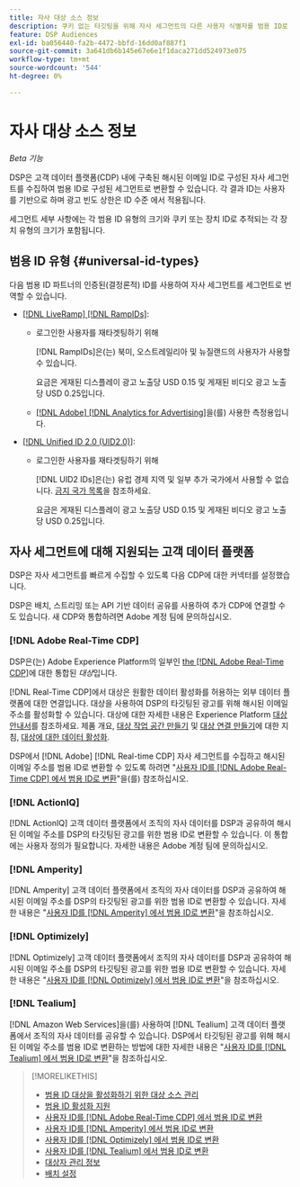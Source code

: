 ```yaml
---
title: 자사 대상 소스 정보
description: 쿠키 없는 타깃팅을 위해 자사 세그먼트의 다른 사용자 식별자를 범용 ID로 변환하는 방법에 대해 알아봅니다.
feature: DSP Audiences
exl-id: ba056440-fa2b-4472-bbfd-16dd0af887f1
source-git-commit: 3a641db6b145e67e6e1f1daca271dd524973e075
workflow-type: tm+mt
source-wordcount: '544'
ht-degree: 0%

---
```


# 자사 대상 소스 정보

*Beta 기능*

DSP은 고객 데이터 플랫폼(CDP) 내에 구축된 해시된 이메일 ID로 구성된 자사 세그먼트를 수집하여 범용 ID로 구성된 세그먼트로 변환할 수 있습니다. 각 결과 ID는 사용자를 기반으로 하며 광고 빈도 상한은 ID 수준 <!-- Move that info. to somewhere else? -->에서 적용됩니다.

세그먼트 세부 사항에는 각 범용 ID 유형의 크기와 쿠키 또는 장치 ID로 추적되는 각 장치 유형의 크기가 포함됩니다.

## 범용 ID 유형 {#universal-id-types}

<!--  Replace below with this once ID5 sources are possible 

Using your first-party data, you can create segments with IDs from the following universal ID partners.

* Authenticated (deterministic) IDs using hashed email addresses:

-->

다음 범용 ID 파트너의 인증된(결정론적) ID를 사용하여 자사 세그먼트를 세그먼트로 번역할 수 있습니다.

* [[!DNL LiveRamp] [!DNL RampIDs]](https://liveramp.com/identity-resolution):

   * 로그인한 사용자를 재타겟팅하기 위해

     [!DNL RampIDs]은(는) 북미, 오스트레일리아 및 뉴질랜드의 사용자가 사용할 수 있습니다.

     요금은 게재된 디스플레이 광고 노출당 USD 0.15 및 게재된 비디오 광고 노출당 USD 0.25입니다.

   * [[!DNL Adobe] [!DNL Analytics for Advertising]](/help/integrations/analytics/overview.md)을(를) 사용한 측정용입니다.

* [[!DNL Unified ID 2.0 (UID2.0)] &#x200B;](https://unifiedid.com):

   * 로그인한 사용자를 재타겟팅하기 위해

     [!DNL UID2 IDs]은(는) 유럽 경제 지역 및 일부 추가 국가에서 사용할 수 없습니다. [금지 국가 목록](/help/policies/universal-id-policy.md#prohibited-countries-uid2)을 참조하세요.

     요금은 게재된 디스플레이 광고 노출당 USD 0.15 및 게재된 비디오 광고 노출당 USD 0.25입니다.

<!-- Not yet

* Probabilistic (unauthenticated) IDs using hashed email addresses:

  * [[!DNL ID5] IDs](https://id5.io): For retargeting unauthenticated site traffic, prospecting using third-party data, and measurement for both using [[!DNL Adobe] [!DNL Analytics for Advertising]](/help/integrations/analytics/overview.md). ID5 IDs are available for no fee.

    ID5 creates an ID by stitching together user signals (hashed email address) with various browser signals (such as IP address and timestamp).

    [!DNL Analytics] measurement requires all [prerequisites for implementing [!DNL Analytics for Advertising]](/help/integrations/analytics/prerequisites.md) and the [AMO ID and EF ID in your tracking URLs](/help/integrations/analytics/ids.md). You also must sign an agreement with [!DNL ID5] and set a parameter within your existing JavaScript tracking tags. <!-- Contact your Adobe Account Team for instructions. -->

<!--
    >[!NOTE]
    >
    >Third-party segments from [!DNL Eyeota] may automatically include ID5 IDs, in addition to users tracked by cookies or device IDs. The segment details include the size for each type. The usual usage fee for each segment, which is stated next to the segment name, applies; no additional fees are charged for the ID5 IDs.
-->

## 자사 세그먼트에 대해 지원되는 고객 데이터 플랫폼

DSP은 자사 세그먼트를 빠르게 수집할 수 있도록 다음 CDP에 대한 커넥터를 설정했습니다.

DSP은 배치, 스트리밍 또는 API 기반 데이터 공유를 사용하여 추가 CDP에 연결할 수도 있습니다. 새 CDP와 통합하려면 Adobe 계정 팀에 문의하십시오.

### [!DNL Adobe Real-Time CDP]

DSP은(는) Adobe Experience Platform의 일부인 [the [!DNL Adobe Real-Time CDP]](https://experienceleague.adobe.com/docs/experience-platform/rtcdp/overview.html?lang=ko)에 대한 통합된 *대상*&#x200B;입니다.

[!DNL Real-Time CDP]에서 대상은 원활한 데이터 활성화를 허용하는 외부 데이터 플랫폼에 대한 연결입니다. 대상을 사용하여 DSP의 타깃팅된 광고를 위해 해시된 이메일 주소를 활성화할 수 있습니다. 대상에 대한 자세한 내용은 Experience Platform [대상 안내서](https://experienceleague.adobe.com/docs/experience-platform/destinations/home.html?lang=ko)를 참조하세요. 제품 개요, [대상 작업 공간 만들기](https://experienceleague.adobe.com/docs/experience-platform/destinations/ui/destinations-workspace.html?lang=ko) 및 [대상 연결 만들기](https://experienceleague.adobe.com/docs/experience-platform/destinations/ui/connect-destination.html?lang=ko)에 대한 지침, [대상에 대한 데이터 활성화](https://experienceleague.adobe.com/docs/experience-platform/destinations/ui/activate/activate-segment-streaming-destinations.html?lang=ko).

DSP에서 [!DNL Adobe] [!DNL Real-time CDP] 자사 세그먼트를 수집하고 해시된 이메일 주소를 범용 ID로 변환할 수 있도록 하려면 &quot;[사용자 ID를  [!DNL Adobe Real-Time CDP] 에서 범용 ID로 변환](/help/dsp/audiences/sources/source-adobe-rtcdp.md)&quot;을(를) 참조하십시오.

### [!DNL ActionIQ]

[!DNL ActionIQ] 고객 데이터 플랫폼에서 조직의 자사 데이터를 DSP과 공유하여 해시된 이메일 주소를 DSP의 타깃팅된 광고를 위한 범용 ID로 변환할 수 있습니다. 이 통합에는 사용자 정의가 필요합니다. 자세한 내용은 Adobe 계정 팀에 문의하십시오.

### [!DNL Amperity]

[!DNL Amperity] 고객 데이터 플랫폼에서 조직의 자사 데이터를 DSP과 공유하여 해시된 이메일 주소를 DSP의 타깃팅된 광고를 위한 범용 ID로 변환할 수 있습니다. 자세한 내용은 &quot;[사용자 ID를  [!DNL Amperity] 에서 범용 ID로 변환](/help/dsp/audiences/sources/source-amperity.md)&quot;을 참조하십시오.

### [!DNL Optimizely]

[!DNL Optimizely] 고객 데이터 플랫폼에서 조직의 자사 데이터를 DSP과 공유하여 해시된 이메일 주소를 DSP의 타깃팅된 광고를 위한 범용 ID로 변환할 수 있습니다. 자세한 내용은 &quot;[사용자 ID를  [!DNL Optimizely] 에서 범용 ID로 변환](/help/dsp/audiences/sources/source-optimizely.md)&quot;을 참조하십시오.

### [!DNL Tealium]

[!DNL Amazon Web Services]을(를) 사용하여 [!DNL Tealium] 고객 데이터 플랫폼에서 조직의 자사 데이터를 공유할 수 있습니다. DSP에서 타깃팅된 광고를 위해 해시된 이메일 주소를 범용 ID로 변환하는 방법에 대한 자세한 내용은 &quot;[사용자 ID를  [!DNL Tealium] 에서 범용 ID로 변환](/help/dsp/audiences/sources/source-tealium.md)&quot;을 참조하십시오.

>[!MORELIKETHIS]
>
>* [범용 ID 대상을 활성화하기 위한 대상 소스 관리](source-manage.md)
>* [범용 ID 활성화 지원](/help/dsp/audiences/universal-ids.md)
>* [사용자 ID를  [!DNL Adobe Real-Time CDP] 에서 범용 ID로 변환](/help/dsp/audiences/sources/source-adobe-rtcdp.md)
>* [사용자 ID를  [!DNL Amperity] 에서 범용 ID로 변환](/help/dsp/audiences/sources/source-amperity.md)
>* [사용자 ID를  [!DNL Optimizely] 에서 범용 ID로 변환](/help/dsp/audiences/sources/source-optimizely.md)
>* [사용자 ID를  [!DNL Tealium] 에서 범용 ID로 변환](/help/dsp/audiences/sources/source-tealium.md)
>* [대상자 관리 정보](/help/dsp/audiences/audience-about.md)
>* [배치 설정](/help/dsp/campaign-management/placements/placement-settings.md)
